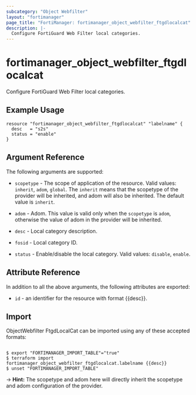 ```yaml
---
subcategory: "Object Webfilter"
layout: "fortimanager"
page_title: "FortiManager: fortimanager_object_webfilter_ftgdlocalcat"
description: |-
  Configure FortiGuard Web Filter local categories.
---
```


# fortimanager_object_webfilter_ftgdlocalcat
Configure FortiGuard Web Filter local categories.

## Example Usage

```hcl
resource "fortimanager_object_webfilter_ftgdlocalcat" "labelname" {
  desc   = "s2s"
  status = "enable"
}
```

## Argument Reference


The following arguments are supported:

* `scopetype` - The scope of application of the resource. Valid values: `inherit`, `adom`, `global`. The `inherit` means that the scopetype of the provider will be inherited, and adom will also be inherited. The default value is `inherit`.
* `adom` - Adom. This value is valid only when the `scopetype` is `adom`, otherwise the value of adom in the provider will be inherited.

* `desc` - Local category description.
* `fosid` - Local category ID.
* `status` - Enable/disable the local category. Valid values: `disable`, `enable`.



## Attribute Reference

In addition to all the above arguments, the following attributes are exported:
* `id` - an identifier for the resource with format {{desc}}.

## Import

ObjectWebfilter FtgdLocalCat can be imported using any of these accepted formats:
```

$ export "FORTIMANAGER_IMPORT_TABLE"="true"
$ terraform import fortimanager_object_webfilter_ftgdlocalcat.labelname {{desc}}
$ unset "FORTIMANAGER_IMPORT_TABLE"
```
-> **Hint:** The scopetype and adom here will directly inherit the scopetype and adom configuration of the provider.
